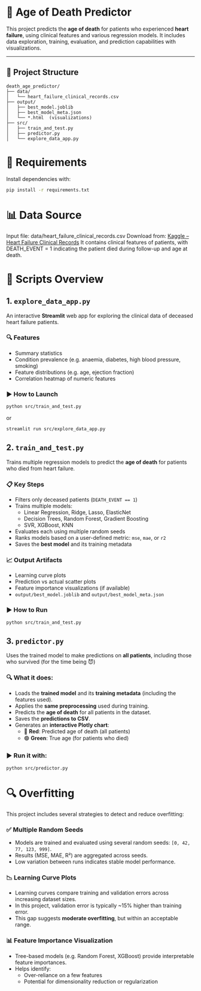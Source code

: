 # 💓 Age of Death Predictor

This project predicts the **age of death** for patients who experienced **heart failure**, using clinical features and various regression models. It includes data exploration, training, evaluation, and prediction capabilities with visualizations.

---

## 📁 Project Structure
```
death_age_predictor/
├── data/
│   └── heart_failure_clinical_records.csv
├── output/
│   ├── best_model.joblib
│   ├── best_model_meta.json
│   └── *.html  (visualizations)
├── src/
│   ├── train_and_test.py
│   ├── predictor.py
│   └── explore_data_app.py
```

# 🧰 Requirements

Install dependencies with:

```bash
pip install -r requirements.txt
```

# 📊 Data Source
Input file: data/heart_failure_clinical_records.csv
Download from: [Kaggle – Heart Failure Clinical Records](https://www.kaggle.com/datasets/aadarshvelu/heart-failure-prediction-clinical-records)
It contains clinical features of patients, with DEATH_EVENT = 1 indicating
the patient died during follow-up and age at death.

# 🚀 Scripts Overview
## 1. `explore_data_app.py`

An interactive **Streamlit** web app for exploring the clinical data of deceased heart failure patients.

### 🔍 Features
- Summary statistics
- Condition prevalence (e.g. anaemia, diabetes, high blood pressure, smoking)
- Feature distributions (e.g. age, ejection fraction)
- Correlation heatmap of numeric features

### ▶️ How to Launch
```bash
python src/train_and_test.py
```
or
```bash
streamlit run src/explore_data_app.py
```

## 2. `train_and_test.py`

Trains multiple regression models to predict the **age of death** for patients who died from heart failure.

### 📋 Key Steps

- Filters only deceased patients (`DEATH_EVENT == 1`)
- Trains multiple models:
  - Linear Regression, Ridge, Lasso, ElasticNet
  - Decision Trees, Random Forest, Gradient Boosting
  - SVR, XGBoost, KNN
- Evaluates each using multiple random seeds
- Ranks models based on a user-defined metric: `mse`, `mae`, or `r2`
- Saves the **best model** and its training metadata

### 📈 Output Artifacts

- Learning curve plots
- Prediction vs actual scatter plots
- Feature importance visualizations (if available)
- `output/best_model.joblib` and `output/best_model_meta.json`

### ▶️ How to Run

```bash
python src/train_and_test.py
```

## 3. `predictor.py`

Uses the trained model to make predictions on **all patients**, including 
those who survived (for the time being 😈) 

### 🔍 What it does:
- Loads the **trained model** and its **training metadata** (including the features used).
- Applies the **same preprocessing** used during training.
- Predicts the **age of death** for all patients in the dataset.
- Saves the **predictions to CSV**.
- Generates an **interactive Plotly chart**:
  - 🔴 **Red**: Predicted age of death (all patients)
  - 🟢 **Green**: True age (for patients who died)

### ▶️ Run it with:

```bash
python src/predictor.py
```


# 🔍 Overfitting

This project includes several strategies to detect and reduce overfitting:

### ✅ Multiple Random Seeds
- Models are trained and evaluated using several random seeds: `[0, 42, 77, 123, 999]`.
- Results (MSE, MAE, R²) are aggregated across seeds.
- Low variation between runs indicates stable model performance.

### 📉 Learning Curve Plots
- Learning curves compare training and validation errors across increasing dataset sizes.
- In this project, validation error is typically ~15% higher than training error.
- This gap suggests **moderate overfitting**, but within an acceptable range.

### 📊 Feature Importance Visualization
- Tree-based models (e.g. Random Forest, XGBoost) provide interpretable feature importances.
- Helps identify:
  - Over-reliance on a few features
  - Potential for dimensionality reduction or regularization
